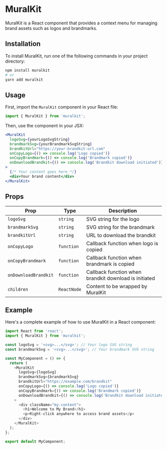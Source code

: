 # MuralKit

MuralKit is a React component that provides a context menu for managing brand assets such as logos and brandmarks.

## Installation

To install MuralKit, run one of the following commands in your project directory:

```bash
npm install muralkit
# or
yarn add muralkit
```

## Usage

First, import the `MuralKit` component in your React file:

```javascript
import { MuralKit } from 'muralkit';
```

Then, use the component in your JSX:

```jsx
<MuralKit
  logoSvg={yourLogoSvgString}
  brandmarkSvg={yourBrandmarkSvgString}
  brandkitUrl="https://your-brandkit-url.com"
  onCopyLogo={() => console.log('Logo copied')}
  onCopyBrandmark={() => console.log('Brandmark copied')}
  onDownloadBrandkit={() => console.log('Brandkit download initiated')}
>
  {/* Your content goes here */}
  <div>Your brand content</div>
</MuralKit>
```

## Props

| Prop               | Type       | Description                                      |
|--------------------|------------|--------------------------------------------------|
| `logoSvg`          | `string`   | SVG string for the logo                          |
| `brandmarkSvg`     | `string`   | SVG string for the brandmark                     |
| `brandkitUrl`      | `string`   | URL to download the brandkit                     |
| `onCopyLogo`       | `function` | Callback function when logo is copied            |
| `onCopyBrandmark`  | `function` | Callback function when brandmark is copied       |
| `onDownloadBrandkit` | `function` | Callback function when brandkit download is initiated |
| `children`         | `ReactNode`| Content to be wrapped by MuralKit                |

## Example

Here's a complete example of how to use MuralKit in a React component:

```javascript
import React from 'react';
import { MuralKit } from 'muralkit';

const logoSvg = '<svg>...</svg>'; // Your logo SVG string
const brandmarkSvg = '<svg>...</svg>'; // Your brandmark SVG string

const MyComponent = () => {
  return (
    <MuralKit
      logoSvg={logoSvg}
      brandmarkSvg={brandmarkSvg}
      brandkitUrl="https://example.com/brandkit"
      onCopyLogo={() => console.log('Logo copied')}
      onCopyBrandmark={() => console.log('Brandmark copied')}
      onDownloadBrandkit={() => console.log('Brandkit download initiated')}
    >
      <div className="my-content">
        <h1>Welcome to My Brand</h1>
        <p>Right-click anywhere to access brand assets</p>
      </div>
    </MuralKit>
  );
};

export default MyComponent;
```